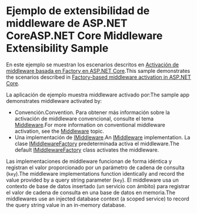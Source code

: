 # <a name="aspnet-core-middleware-extensibility-sample"></a><span data-ttu-id="9aa95-101">Ejemplo de extensibilidad de middleware de ASP.NET Core</span><span class="sxs-lookup"><span data-stu-id="9aa95-101">ASP.NET Core Middleware Extensibility Sample</span></span>

<span data-ttu-id="9aa95-102">En este ejemplo se muestran los escenarios descritos en [Activación de middleware basada en Factory en ASP.NET Core](https://docs.microsoft.com/aspnet/core/fundamentals/middleware/middleware-extensibility).</span><span class="sxs-lookup"><span data-stu-id="9aa95-102">This sample demonstrates the scenarios described in [Factory-based middleware activation in ASP.NET Core](https://docs.microsoft.com/aspnet/core/fundamentals/middleware/middleware-extensibility).</span></span>

<span data-ttu-id="9aa95-103">La aplicación de ejemplo muestra middleware activado por:</span><span class="sxs-lookup"><span data-stu-id="9aa95-103">The sample app demonstrates middleware activated by:</span></span>

* <span data-ttu-id="9aa95-104">Convención.</span><span class="sxs-lookup"><span data-stu-id="9aa95-104">Convention.</span></span> <span data-ttu-id="9aa95-105">Para obtener más información sobre la activación de middleware convencional, consulte el tema [Middleware](https://docs.microsoft.com/aspnet/core/fundamentals/middleware/).</span><span class="sxs-lookup"><span data-stu-id="9aa95-105">For more information on conventional middleware activation, see the [Middleware](https://docs.microsoft.com/aspnet/core/fundamentals/middleware/) topic.</span></span>
* <span data-ttu-id="9aa95-106">Una implementación de [IMiddleware](https://docs.microsoft.com/dotnet/api/microsoft.aspnetcore.http.imiddleware).</span><span class="sxs-lookup"><span data-stu-id="9aa95-106">An [IMiddleware](https://docs.microsoft.com/dotnet/api/microsoft.aspnetcore.http.imiddleware) implementation.</span></span> <span data-ttu-id="9aa95-107">La clase [IMiddlewareFactory](https://docs.microsoft.com/dotnet/api/microsoft.aspnetcore.http.imiddlewarefactory) predeterminada activa el middleware.</span><span class="sxs-lookup"><span data-stu-id="9aa95-107">The default [IMiddlewareFactory](https://docs.microsoft.com/dotnet/api/microsoft.aspnetcore.http.imiddlewarefactory) class activates the middleware.</span></span>

<span data-ttu-id="9aa95-108">Las implementaciones de middleware funcionan de forma idéntica y registran el valor proporcionado por un parámetro de cadena de consulta (`key`).</span><span class="sxs-lookup"><span data-stu-id="9aa95-108">The middleware implementations function identically and record the value provided by a query string parameter (`key`).</span></span> <span data-ttu-id="9aa95-109">El middleware usa un contexto de base de datos insertado (un servicio con ámbito) para registrar el valor de cadena de consulta en una base de datos en memoria.</span><span class="sxs-lookup"><span data-stu-id="9aa95-109">The middlewares use an injected database context (a scoped service) to record the query string value in an in-memory database.</span></span>
